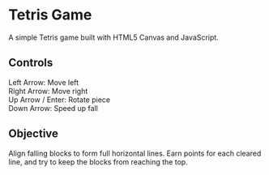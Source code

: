 # Tetris Game
A simple Tetris game built with HTML5 Canvas and JavaScript.

## Controls  
Left Arrow: Move left  
Right Arrow: Move right  
Up Arrow / Enter: Rotate piece  
Down Arrow: Speed up fall  

## Objective  
Align falling blocks to form full horizontal lines. Earn points for each cleared line, and try to keep the blocks from reaching the top.  
